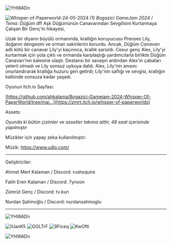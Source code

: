 ![YHWADn](https://github.com/ahkalama/Bogazici-Gamejam-2024-Whisper-Of-PaperWorld/assets/116187665/b4d75620-2931-4a59-99f7-f2d601e7e50d)

![Whisper-of-Paperworld-24-05-2024 (1)](https://github.com/ahkalama/Bogazici-Gamejam-2024-Whisper-Of-PaperWorld/assets/116187665/f4a8ea27-47f5-4049-aefc-c357b237b7da)
*Bogazici GameJam 2024* / *Tema: Düğüm*
dff
Aşk Düğümünün Canavarından Sevgilisini Kurtarmaya Çalışan Bir Genç'in hikayesi,

Uzak bir diyarın büyülü ormanında, krallığın koruyucusu Prenses Lily, doğanın dengesini ve orman sakinlerini korurdu. Ancak, *Düğüm Canavarı* adlı kötü bir canavar Lily'yi kaçırınca, krallık sarsıldı. Cesur genç Alex, Lily'yi kurtarmak için yola çıktı ve ormanda karşılaştığı yardımcılarla birlikte Düğüm Canavarı'nın kalesine ulaştı. Destansı bir savaşın ardından Alex'in çabaları yeterli olmadı ve Lily sonsuz uykuya daldı. Alex, Lily'nin anısını onurlandırarak krallığa huzuru geri getirdi; Lily'nin saflığı ve sevgisi, krallığın kalbinde sonsuza kadar yaşadı.

Oyunun itch.io Sayfası:

[https://github.com/ahkalama/Bogazici-Gamejam-2024-Whisper-Of-PaperWorld/tree/mai...](https://zmrt.itch.io/whisper-of-paperworlds)



Assets:

*Oyunda ki bütün çizimler ve assetler takıma aittir, 48 saat içerisinde  yapılmıştır*

Müzikler için yapay zeka kullanılmıştır:

Müzik: https://www.udio.com/

__________________________________________

Geliştiriciler:

Ahmet Mert Kalaman / Discord: rushsquire

Fatih Eren Kalaman / Discord: 7ynoon

Zümrüt Genç / Discord: tv.kun

Nurdan Şahinoğlu / Discord: nurdansahinoglu

__________________________________________

![YHWADn](https://github.com/ahkalama/Bogazici-Gamejam-2024-Whisper-Of-PaperWorld/assets/116187665/2ebe6351-eaf2-4323-84c4-b39974deaa09)


![lUanK5](https://github.com/ahkalama/Bogazici-Gamejam-2024-Whisper-Of-PaperWorld/assets/116187665/53c6fc99-0f7c-4d67-a1ae-9510d0b6b7ab)
![GGLTrF](https://github.com/ahkalama/Bogazici-Gamejam-2024-Whisper-Of-PaperWorld/assets/116187665/9225f6be-d7e2-4567-931b-7d8f4eda2aae)
![9Ficeq](https://github.com/ahkalama/Bogazici-Gamejam-2024-Whisper-Of-PaperWorld/assets/116187665/8ab28076-8d58-4505-83ec-fc6bbf67e7f3)
![KwOfti](https://github.com/ahkalama/Bogazici-Gamejam-2024-Whisper-Of-PaperWorld/assets/116187665/b9944ad4-b50c-4e4c-8b5d-fc5032cf4d56)

![YHWADn](https://github.com/ahkalama/Bogazici-Gamejam-2024-Whisper-Of-PaperWorld/assets/116187665/2ebe6351-eaf2-4323-84c4-b39974deaa09)
